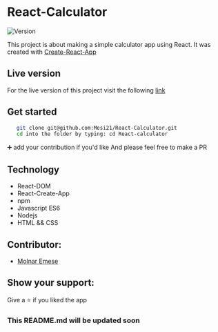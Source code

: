 # React-Calculator

<img alt="Version" src="https://img.shields.io/badge/version-1.0.0-blue.svg?cacheSeconds=2592000" />

This project is about making a simple calculator app using React.
It was created with [Create-React-App](https://github.com/facebook/create-react-app)

## Live version

For the live version of this project visit the following [link](https://mesi-react-calculator.herokuapp.com/) 

## Get started

```bash
   git clone git@github.com:Mesi21/React-Calculator.git
   cd into the folder by typing: cd React-calculator
```

 :heavy_plus_sign: add your contribution if you'd like
 And please feel free to make a PR

## Technology

- React-DOM
- React-Create-App
- npm
- Javascript ES6
- Nodejs
- HTML && CSS

## Contributor:

- [Molnar Emese](https://github.com/Mesi21)

## Show your support:

Give a :star: if you liked the app

### This README.md will be updated soon